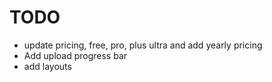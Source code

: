 # TODO

- update pricing, free, pro, plus ultra and add yearly pricing
- Add upload progress bar
- add layouts